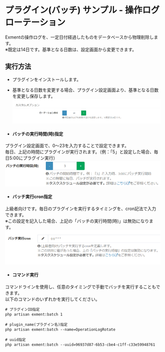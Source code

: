 # プラグイン(バッチ) サンプル - 操作ログローテーション
Exmentの操作ログを、一定日付経過したものをデータベースから物理削除します。  
※既定は14日です。基準となる日数は、設定画面から変更できます。

## 実行方法
- プラグインをインストールします。

- 基準となる日数を変更する場合、プラグイン設定画面より、基準となる日数を変更し保存します。  
![プラグイン画面](plugin_batch3.png)  

- #### バッチの実行時間(時)指定
プラグイン設定画面で、0～23を入力することで設定できます。  
毎日、上記の時間にプラグインが実行されます。（例：「5」と設定した場合、毎日5:00にプラグイン実行）  
![プラグイン画面](plugin_batch1.png)  

- #### バッチ実行cron指定
上級者向けです。毎日のプラグインを実行するタイミングを、cron記法で入力できます。  
※この設定を記入した場合、上記の「バッチの実行時間(時)」は無効になります。  
![プラグイン画面](plugin_batch2.png)  

- #### コマンド実行
コマンドラインを使用し、任意のタイミングで手動でバッチを実行することもできます。  
以下のコマンドのいずれかを実行してください。  

~~~
# プラグインID指定
php artisan exment:batch 1

# plugin_name(プラグイン名)指定
php artisan exment:batch --name=OperationLogRotate

# uuid指定
php artisan exment:batch --uuid=96937d87-6b53-cbe4-c1ff-c33e59948761
~~~  
